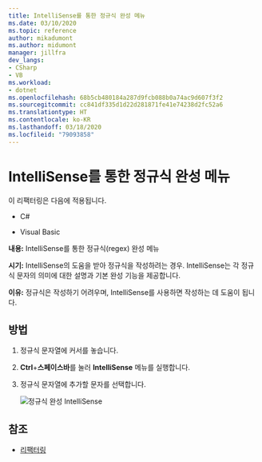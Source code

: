 ```yaml
---
title: IntelliSense를 통한 정규식 완성 메뉴
ms.date: 03/10/2020
ms.topic: reference
author: mikadumont
ms.author: midumont
manager: jillfra
dev_langs:
- CSharp
- VB
ms.workload:
- dotnet
ms.openlocfilehash: 68b5cb480184a287d9fcb088b0a74ac9d607f3f2
ms.sourcegitcommit: cc841df335d1d22d281871fe41e74238d2fc52a6
ms.translationtype: HT
ms.contentlocale: ko-KR
ms.lasthandoff: 03/18/2020
ms.locfileid: "79093858"
---
```

# <a name="regex-completion-through-intellisense-menu"></a>IntelliSense를 통한 정규식 완성 메뉴

이 리팩터링은 다음에 적용됩니다.

- C#

- Visual Basic

**내용:** IntelliSense를 통한 정규식(regex) 완성 메뉴

**시기:** IntelliSense의 도움을 받아 정규식을 작성하려는 경우. IntelliSense는 각 정규식 문자의 의미에 대한 설명과 기본 완성 기능을 제공합니다. 

**이유:** 정규식은 작성하기 어려우며, IntelliSense를 사용하면 작성하는 데 도움이 됩니다.

## <a name="how-to"></a>방법

1. 정규식 문자열에 커서를 놓습니다.
2. **Ctrl**+**스페이스바**를 눌러 **IntelliSense** 메뉴를 실행합니다.
3. 정규식 문자열에 추가할 문자를 선택합니다.

   ![정규식 완성 IntelliSense](../media/regex-completion-intellisense.png)

## <a name="see-also"></a>참조

- [리팩터링](../refactoring-in-visual-studio.md)
